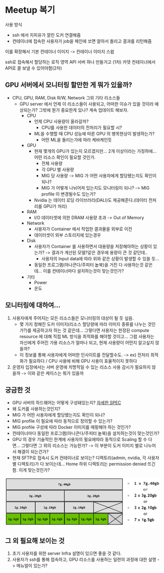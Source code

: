 # Meetup 복기

사용 방식
* ssh 에서 지피유가 깔린 도커 연결해줌
* 컨테이너에 접속한 사용자가 job을 체인에 쏘면 알아서 돌리고 결과를 리턴해줌

이를 확장해서 기본 컨테이너 이미지 -> 컨테이너 이미지 스왑 

ssh로 접속해서 할당하는 로직 영역
API 서버 하나 만들거고 (1차)
카뎃 컨테이너에서 API로 콜 보낼 수 있어야함(2차)

## GPU 서버에서 모니터링 할만한 게 뭐가 있을까?
* CPU, GPU, RAM, Disk R/W, Network 그외 기타 리소스들
  * GPU server 에서 언제 이 리소스들이 사용되고, 어떠한 이슈가 있을 것이라 예상되는가? 그밖에 뭔가 중요한게 있나? 계속 업데이트 해보자.
    * CPU
      * 언제 CPU 사용량이 올라갈까?
        * CPU를 사용한 데이터의 전처리가 필요할 시?
      * ML을 수행할 때 CPU 성능에 따른 GPU 의 병목현상이 발생하는가?
        * 어떤 ML을 돌리는가에 따라 케바케인듯
    * GPU
      * 현재 몇개의 GPU가 있는지 모르겠지만... 2개 이상이라는 가정하에... 어떤 리소스 확인이 필요할 것인가.
        * 전체 사용량
        * 각 GPU 별 사용량
        * MIG 당 사용량 -> MIG 가 어떤 사용자에게 할당됐는지도 확인이 되나?
        * MIG 가 어떻게 나뉘어져 있는지도 모니터링이 되나? -> MIG profile 이 변경될수도 있는가?
      * Nvidia 는 데이터 로딩 라이브러리(DALI)도 제공해준다.(데이터 전처리를 GPU가 처리)
    * RAM
      * I/O 데이터셋에 의한 DRAM 사용량 초과 -> Out of Memory
    * Network
      * 사용자가 Container 에서 작업한 결과물을 외부로 이전
      * 데이터셋이 외부 스토리지에 있는경우
    * Disk
      * 사용자가 Container 를 사용하면서 대용량을 저장해야하는 상황이 있는가? -> 결과가 계산된 모델?같은 경우에 용량이 큰 것 같던데..
        * 사용자의 Input data에 따라 위와 같은 상황이 발생할 수 있을 듯...
      * 동일한 프로그램(아나콘다/주피터 놑북)을 거진 다 사용하는것 같은데... 이를 컨테이너마다 설치하는것이 맞는것인가?
    * 기타
      * Power
      * 온도
      
  
## 모니터링에 대하여...
1. 사용자에게 주어지는 모든 리소스들은 모니터링의 대상이 될 듯 싶음.
   * 몇 가지 정해진 도커 이미지(리소스 할당량에 따라 이미지 종류를 나누는 것인가?)를 제공하고자 하는 것 같은데... 그렇다면 사용자는 한정된 compute resource 에 대해 직접 ML 방식을 최적화를 해야할 것이고... 그럼 사용자는 자신에게 주어진 가용 리소스가 얼마나 되고, 현재 사용량이 어떤지 알고싶지 않을까?
   * 이 정보를 통해 사용자에게 어떠한 인사이트를 전달할수도. -> ex) 전처리 최적화가 필요하다 / CPU 사용에 비해 GPU 사용이 효율적이지 못하다
3. 운영자 입장에서는 서버 운영에 치명적일 수 있는 리소스 사용 감시가 필요하지 않을까 -> 이와 같은 케이스는 뭐가 있을까

## 궁금한 것
* GPU 서버의 하드웨어는 어떻게 구성돼있는지?
[자세한 SPEC](https://docs.nvidia.com/dgx/dgx-station-a100-user-guide/index.html)
* 왜 도커를 사용하는것인지?
* MIG 가 어떤 사용자에게 할당됐는지도 확인이 되나?
* MIG profile 이 필요에 따라 동적으로 정의할 수 있는가? 
* MIG profile  구성에 따라 Docker 이미지를 매핑해야 하는 것인가?
* 컨테이너마다 동일한 프로그램(아나콘다/주피터 놑북)을 설치하는것이 맞는것인가?
* GPU 의 경우 기술적인 한계에 사용자의 필요에따라 동적으로 Scaling 할 수 다면... 그렇다면 그 외의 리소스는 가능한가? -> 이 부분이 도커 이미지 별로 나누어서 해결이 되는건가?
* 현재 SFTP로 접속시 도커 컨테이너로 보이는? 디렉토리(admin, nvidia, 각 사용자별 디렉토리)가 다 보이는데... Home 하위 디렉토리는 permission denied 뜨긴함. 이게 맞는것인가?

![MIG profile table에서 수직으로 겹치지 않으면 됨 (예외 케이스 있음)](MIG_profile.png)

## 그 외 필요해 보이는 것
1. 초기 사용자를 위한 server Infra 설명이 있으면 좋을 것 같다.
2. 사용자가 ssh를 통해 접속하고, GPU 리소스를 사용하는 일련의 과정에 대한 설명 -> 메뉴얼이 있는가?